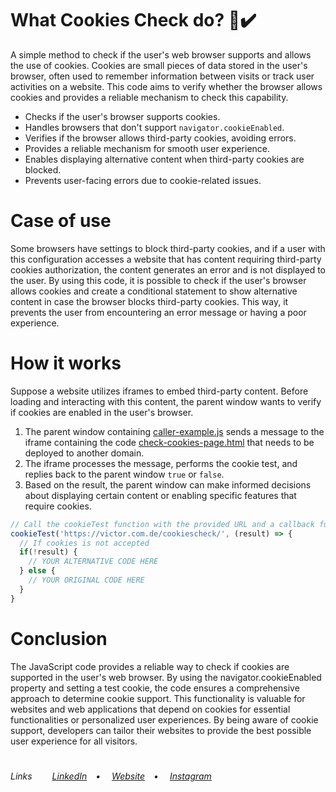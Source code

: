 # What Cookies Check do? 🍪✔️
<p>A simple method to check if the user's web browser supports and allows the use of cookies. Cookies are small pieces of data stored in the user's browser, often used to remember information between visits or track user activities on a website. This code aims to verify whether the browser allows cookies and provides a reliable mechanism to check this capability.</p>
<ul>
  <li>Checks if the user's browser supports cookies.</li>
  <li>Handles browsers that don't support <code>navigator.cookieEnabled</code>.</li>
  <li>Verifies if the browser allows third-party cookies, avoiding errors.</li>
  <li>Provides a reliable mechanism for smooth user experience.</li>
  <li>Enables displaying alternative content when third-party cookies are blocked.</li>
  <li>Prevents user-facing errors due to cookie-related issues.</li>
</ul>

# Case of use
<p>Some browsers have settings to block third-party cookies, and if a user with this configuration accesses a website that has content requiring third-party cookies authorization, the content generates an error and is not displayed to the user. By using this code, it is possible to check if the user's browser allows cookies and create a conditional statement to show alternative content in case the browser blocks third-party cookies. This way, it prevents the user from encountering an error message or having a poor experience.</p>

# How it works
Suppose a website utilizes iframes to embed third-party content. Before loading and interacting with this content, the parent window wants to verify if cookies are enabled in the user's browser. 
<ol>
  <li>The parent window containing <a href="https://github.com/VictorlBueno/cookiescheck/blob/main/caller-example.js" target="_blank">caller-example.js</a> sends a message to the iframe containing the code <a href="https://github.com/VictorlBueno/cookiescheck/blob/main/check-cookies-page.html" target="_blank">check-cookies-page.html</a> that needs to be deployed to another domain. 
  <li>The iframe processes the message, performs the cookie test, and replies back to the parent window <code>true</code> or <code>false</code>.</li>
  <li>Based on the result, the parent window can make informed decisions about displaying certain content or enabling specific features that require cookies.</li>
</ol>

```JavaScript
// Call the cookieTest function with the provided URL and a callback function.
cookieTest('https://victor.com.de/cookiescheck/', (result) => {
  // If cookies is not accepted
  if(!result) {
    // YOUR ALTERNATIVE CODE HERE
  } else {
    // YOUR ORIGINAL CODE HERE
  }
}
```

# Conclusion
The JavaScript code provides a reliable way to check if cookies are supported in the user's web browser. By using the navigator.cookieEnabled property and setting a test cookie, the code ensures a comprehensive approach to determine cookie support. This functionality is valuable for websites and web applications that depend on cookies for essential functionalities or personalized user experiences. By being aware of cookie support, developers can tailor their websites to provide the best possible user experience for all visitors.
 
#
<h6>Links&ensp;&ensp;&ensp;&ensp;
<a href="https://linkedin.com/in/victorlbueno/" target="_blank">LinkedIn</a>&ensp;&ensp;•&ensp;&ensp;
<a href="https://victor.com.de/" target="_blank">Website</a>&ensp;&ensp;•&ensp;&ensp;
<a href="https://instagram.com/victorlbueno" target="_blank">Instagram</a></h6>
